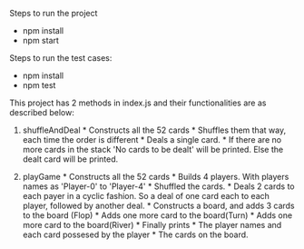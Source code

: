Steps to run the project

* npm install
* npm start

Steps to run the test cases:

* npm install
* npm test

This project has 2 methods in index.js and their functionalities are as described below:

1) shuffleAndDeal
        * Constructs all the 52 cards
        * Shuffles them that way, each time the order is different
        * Deals a single card. 
        * If there are no more cards in the stack 'No cards to be dealt' will be printed. Else the dealt card will be printed.

2) playGame
        * Constructs all the 52 cards
        * Builds 4 players. With players names as 'Player-0' to 'Player-4'
        * Shuffled the cards.
        * Deals 2 cards to each payer in a cyclic fashion. So a deal of one card each to each player, followed by another deal.
        * Constructs a board, and adds 3 cards to the board (Flop)
        * Adds one more card to the board(Turn)
        * Adds one more card to the board(River)
        * Finally prints 
                * The player names and each card possesed by the player
                * The cards on the board.
